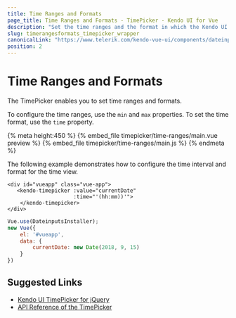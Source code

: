 ```yaml
---
title: Time Ranges and Formats
page_title: Time Ranges and Formats - TimePicker - Kendo UI for Vue
description: "Set the time ranges and the format in which the Kendo UI TimePicker wrapper for Vue renders them."
slug: timerangesformats_timepicker_wrapper
canonicalLink: "https://www.telerik.com/kendo-vue-ui/components/dateinputs/timepicker/"
position: 2
---
```


<div><WrapperBanner link="/kendo-vue-ui/components/dateinputs/timepicker"></WrapperBanner></div>

# Time Ranges and Formats

The TimePicker enables you to set time ranges and formats.

To configure the time ranges, use the `min` and `max` properties. To set the time format, use the `time` property.

{% meta height:450 %}
{% embed_file timepicker/time-ranges/main.vue preview %}
{% embed_file timepicker/time-ranges/main.js %}
{% endmeta %}

The following example demonstrates how to configure the time interval and format for the time view.

```html-preview
<div id="vueapp" class="vue-app">
   <kendo-timepicker :value="currentDate"                       
                     :time="'(hh:mm))'">
    </kendo-timepicker>
</div>
```
```js
Vue.use(DateinputsInstaller);
new Vue({
    el: '#vueapp',
    data: {       
        currentDate: new Date(2018, 9, 15)
    }
})
```

## Suggested Links

* [Kendo UI TimePicker for jQuery](https://docs.telerik.com/kendo-ui/api/javascript/ui/timepicker)
* [API Reference of the TimePicker](https://docs.telerik.com/kendo-ui/api/javascript/ui/timepicker)
